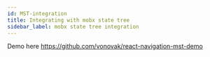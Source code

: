 ```yaml
---
id: MST-integration
title: Integrating with mobx state tree
sidebar_label: mobx state tree integration
---
```


Demo here https://github.com/vonovak/react-navigation-mst-demo